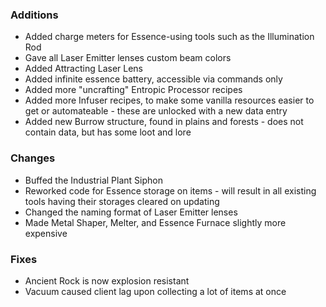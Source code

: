 ### Additions
- Added charge meters for Essence-using tools such as the Illumination Rod
- Gave all Laser Emitter lenses custom beam colors
- Added Attracting Laser Lens
- Added infinite essence battery, accessible via commands only
- Added more "uncrafting" Entropic Processor recipes
- Added more Infuser recipes, to make some vanilla resources easier to get or automateable - these are unlocked with a new data entry
- Added new Burrow structure, found in plains and forests - does not contain data, but has some loot and lore

### Changes
- Buffed the Industrial Plant Siphon
- Reworked code for Essence storage on items - will result in all existing tools having their storages cleared on updating
- Changed the naming format of Laser Emitter lenses
- Made Metal Shaper, Melter, and Essence Furnace slightly more expensive

### Fixes
- Ancient Rock is now explosion resistant
- Vacuum caused client lag upon collecting a lot of items at once